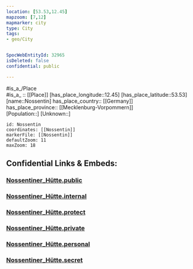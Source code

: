 ```yaml
---
location: [53.53,12.45] 
mapzoom: [7,12] 
mapmarker: city 
type: City
tags:
- geo/City


SpocWebEntityId: 32965
isDeleted: false
confidential: public

---
```

#is_a_/Place  
#is_a_ :: [[Place]] 
[has_place_longitude::12.45] 
[has_place_latitude::53.53] 
[name::Nossentin] 
has_place_country:: [[Germany]]  
has_place_province:: [[Mecklenburg-Vorpommern]]  
[Population::] 
[Unknown::] 


```leaflet
id: Nossentin
coordinates: [[Nossentin]] 
markerFile: [[Nossentin]] 
defaultZoom: 11 
maxZoom: 18
```


## Confidential Links & Embeds: 

### [Nossentiner_Hütte.public](/_public/\Earth\Continent\Europe\Europe~Central\Germany\Germany~East\Mecklenburg-Vorpommern\counties~MV\Mecklenb_Seen\cities~Mecklenb_Seen\Malchow\boroughs~MalchowNossentiner_Hütte.public.md) 

### [Nossentiner_Hütte.internal](/_internal/\Earth\Continent\Europe\Europe~Central\Germany\Germany~East\Mecklenburg-Vorpommern\counties~MV\Mecklenb_Seen\cities~Mecklenb_Seen\Malchow\boroughs~MalchowNossentiner_Hütte.internal.md) 

### [Nossentiner_Hütte.protect](/_protect/\Earth\Continent\Europe\Europe~Central\Germany\Germany~East\Mecklenburg-Vorpommern\counties~MV\Mecklenb_Seen\cities~Mecklenb_Seen\Malchow\boroughs~MalchowNossentiner_Hütte.protect.md) 

### [Nossentiner_Hütte.private](/_private/\Earth\Continent\Europe\Europe~Central\Germany\Germany~East\Mecklenburg-Vorpommern\counties~MV\Mecklenb_Seen\cities~Mecklenb_Seen\Malchow\boroughs~MalchowNossentiner_Hütte.private.md) 

### [Nossentiner_Hütte.personal](/_personal/\Earth\Continent\Europe\Europe~Central\Germany\Germany~East\Mecklenburg-Vorpommern\counties~MV\Mecklenb_Seen\cities~Mecklenb_Seen\Malchow\boroughs~MalchowNossentiner_Hütte.personal.md) 

### [Nossentiner_Hütte.secret](/_secret/\Earth\Continent\Europe\Europe~Central\Germany\Germany~East\Mecklenburg-Vorpommern\counties~MV\Mecklenb_Seen\cities~Mecklenb_Seen\Malchow\boroughs~MalchowNossentiner_Hütte.secret.md)

